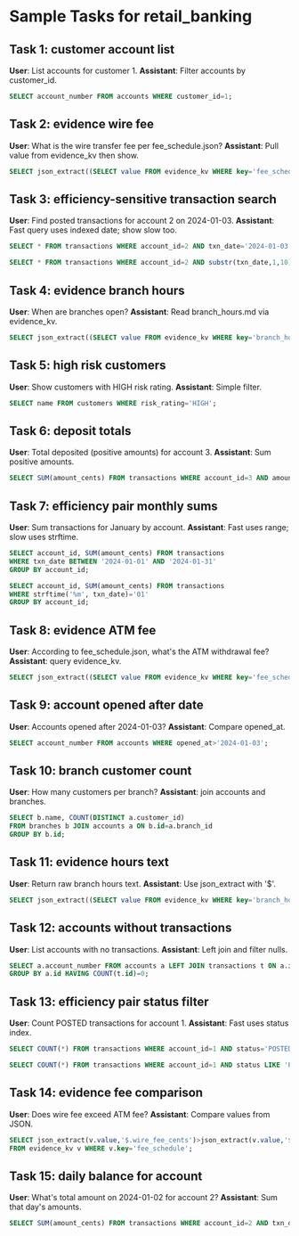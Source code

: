 # Sample Tasks for retail_banking

## Task 1: customer account list
**User**: List accounts for customer 1.
**Assistant**: Filter accounts by customer_id.
```sql
SELECT account_number FROM accounts WHERE customer_id=1;
```

## Task 2: evidence wire fee
**User**: What is the wire transfer fee per fee_schedule.json?
**Assistant**: Pull value from evidence_kv then show.
```sql
SELECT json_extract((SELECT value FROM evidence_kv WHERE key='fee_schedule'), '$.wire_fee_cents');
```

## Task 3: efficiency-sensitive transaction search
**User**: Find posted transactions for account 2 on 2024-01-03.
**Assistant**: Fast query uses indexed date; show slow too.
```sql fast
SELECT * FROM transactions WHERE account_id=2 AND txn_date='2024-01-03' AND status='POSTED';
```
```sql slow
SELECT * FROM transactions WHERE account_id=2 AND substr(txn_date,1,10)='2024-01-03' AND status='POSTED';
```

## Task 4: evidence branch hours
**User**: When are branches open?
**Assistant**: Read branch_hours.md via evidence_kv.
```sql
SELECT json_extract((SELECT value FROM evidence_kv WHERE key='branch_hours'), '$');
```

## Task 5: high risk customers
**User**: Show customers with HIGH risk rating.
**Assistant**: Simple filter.
```sql
SELECT name FROM customers WHERE risk_rating='HIGH';
```

## Task 6: deposit totals
**User**: Total deposited (positive amounts) for account 3.
**Assistant**: Sum positive amounts.
```sql
SELECT SUM(amount_cents) FROM transactions WHERE account_id=3 AND amount_cents>0;
```

## Task 7: efficiency pair monthly sums
**User**: Sum transactions for January by account.
**Assistant**: Fast uses range; slow uses strftime.
```sql fast
SELECT account_id, SUM(amount_cents) FROM transactions
WHERE txn_date BETWEEN '2024-01-01' AND '2024-01-31'
GROUP BY account_id;
```
```sql slow
SELECT account_id, SUM(amount_cents) FROM transactions
WHERE strftime('%m', txn_date)='01'
GROUP BY account_id;
```

## Task 8: evidence ATM fee
**User**: According to fee_schedule.json, what's the ATM withdrawal fee?
**Assistant**: query evidence_kv.
```sql
SELECT json_extract((SELECT value FROM evidence_kv WHERE key='fee_schedule'), '$.atm_withdrawal_fee_cents');
```

## Task 9: account opened after date
**User**: Accounts opened after 2024-01-03?
**Assistant**: Compare opened_at.
```sql
SELECT account_number FROM accounts WHERE opened_at>'2024-01-03';
```

## Task 10: branch customer count
**User**: How many customers per branch?
**Assistant**: join accounts and branches.
```sql
SELECT b.name, COUNT(DISTINCT a.customer_id)
FROM branches b JOIN accounts a ON b.id=a.branch_id
GROUP BY b.id;
```

## Task 11: evidence hours text
**User**: Return raw branch hours text.
**Assistant**: Use json_extract with '$'.
```sql
SELECT json_extract((SELECT value FROM evidence_kv WHERE key='branch_hours'), '$');
```

## Task 12: accounts without transactions
**User**: List accounts with no transactions.
**Assistant**: Left join and filter nulls.
```sql
SELECT a.account_number FROM accounts a LEFT JOIN transactions t ON a.id=t.account_id
GROUP BY a.id HAVING COUNT(t.id)=0;
```

## Task 13: efficiency pair status filter
**User**: Count POSTED transactions for account 1.
**Assistant**: Fast uses status index.
```sql fast
SELECT COUNT(*) FROM transactions WHERE account_id=1 AND status='POSTED';
```
```sql slow
SELECT COUNT(*) FROM transactions WHERE account_id=1 AND status LIKE 'POSTED';
```

## Task 14: evidence fee comparison
**User**: Does wire fee exceed ATM fee?
**Assistant**: Compare values from JSON.
```sql
SELECT json_extract(v.value,'$.wire_fee_cents')>json_extract(v.value,'$.atm_withdrawal_fee_cents')
FROM evidence_kv v WHERE v.key='fee_schedule';
```

## Task 15: daily balance for account
**User**: What's total amount on 2024-01-02 for account 2?
**Assistant**: Sum that day's amounts.
```sql
SELECT SUM(amount_cents) FROM transactions WHERE account_id=2 AND txn_date='2024-01-02';
```
